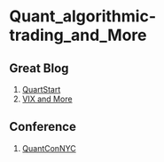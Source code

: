 # Quant_algorithmic-trading_and_More

## Great Blog
1. [QuartStart](https://www.quantstart.com/)
2. [VIX and More](http://vixandmore.blogspot.com/)

## Conference
1. [QuantConNYC](https://blog.quantopian.com/quantcon-nyc-2016-videos/)
